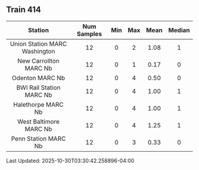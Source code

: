 ## Train 414

| Station | Num Samples | Min | Max | Mean | Median |
| :-----: | :---------: | :-: | :-: | :--: | :----: |
| Union Station MARC Washington | 12 | 0 | 2 | 1.08 | 1 |
| New Carrollton MARC Nb | 12 | 0 | 1 | 0.17 | 0 |
| Odenton MARC Nb | 12 | 0 | 4 | 0.50 | 0 |
| BWI Rail Station MARC Nb | 12 | 0 | 4 | 1.00 | 1 |
| Halethorpe MARC Nb | 12 | 0 | 4 | 1.00 | 1 |
| West Baltimore MARC Nb | 12 | 0 | 4 | 1.25 | 1 |
| Penn Station MARC Nb | 12 | 0 | 3 | 0.33 | 0 |


Last Updated: 2025-10-30T03:30:42.258896-04:00